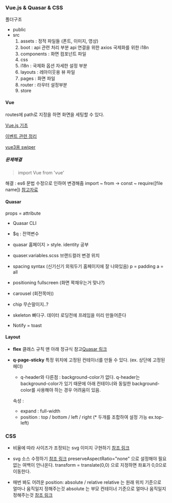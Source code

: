 ### Vue.js & Quasar & CSS

폴더구조
- public
- src
    1. assets : 정적 파일들 (폰트, 이미지, 영상)
    2. boot : api 관련 처리 부분
        api 연결을 위한 axios
        국제화를 위한 i18n
    3. components : 화면 컴포넌트 파일
    4. css
    5. i18n : 국제화 옵션 자세한 설정 부분
    6. layouts : 레아이웃용 뷰 파일
    7. pages : 화면 파일
    8. router : 라우터 설정부분
    9. store

#### Vue
routes에 path로 지정을 하면 화면을 세팅할 수 있다.

[Vue.js 기초](https://joshua1988.github.io/web-development/vuejs/vuejs-tutorial-for-beginner/)

[이벤트 관련 정리](https://uxgjs.tistory.com/119)

[vue3용 swiper](https://swiperjs.com/vue)

##### **문제해결**
> import Vue from 'vue'

해결 : es6 문법 수정으로 인하여 변경해줌
    import ~ from -> const ~ require([file name])
[참고자료](https://stackoverflow.com/questions/65978209/vue-router-import-not-working-with-require)

#### Quasar
props = attribute

- Quasar CLI
- $q : 전역변수
- quasar 홈페이지 > style. identity 공부
- quaser.variables.scss 브랜드컬러 변경 위치

- spacing syntax (신기신기 외워두기 홈페이지에 잘 나와있음)
    p = padding
    a = all

- positioning
    fullscreen (화면 꽉채우는거 맞나?)

- carousel (회전목마))

- chip
    무슨말이지..?

- skeleton
    뼈다구. 데이터 로딩전에 프레임을 미리 만들어준다

- Notify
    = toast


#### **Layout**
- **flex**
클래스 규칙 맨 아래 정규식 참고[Quasar 링크](https://quasar.dev/layout/grid/introduction-to-flexbox)

- **q-page-sticky**
    특정 위치에 고정된 컨테이너를 만들 수 있다. (ex. 상단에 고정된 헤더)
    * q-header와 다른점 : background-color가 없다. q-header는 background-color가 있기 때문에 아래 컨테이너와 동일한 background-color를 사용해야 하는 경우 어려움이 있음.

    속성 :
    - expand : full-width
    - position : top / bottom / left / right (* 두개를 조합하여 설정 가능 ex.top-left)


### CSS
- 비율에 따라 사이즈가 조정되는 svg 이미지 구현하기
[참조 링크](https://im-developer.tistory.com/200)

- svg 소스 수정하기
[참조 링크](https://code-masterjung.tistory.com/108)
preserveAspectRatio="none" 으로 설정해야 필요없는 여백이 안나온다.
transform = translate(0,0) 으로 지정하면 좌표가 0,0으로 이동한다.

- 매번 봐도 어려운 position: absolute / relative
relative 는 원래 위치 기준으로 얼마나 움직일지 정해주는것
absolute 는 부모 컨테이너 기준으로 얼마나 움직일지 정해주는것
[참조 링크](https://www.daleseo.com/css-position/)
